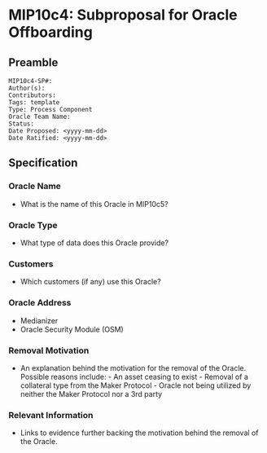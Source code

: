 # MIP10c4: Subproposal for Oracle Offboarding

## Preamble
```
MIP10c4-SP#: 
Author(s):
Contributors:
Tags: template
Type: Process Component
Oracle Team Name:
Status:
Date Proposed: <yyyy-mm-dd>
Date Ratified: <yyyy-mm-dd>
``` 

## Specification

### Oracle Name
- What is the name of this Oracle in MIP10c5?

### Oracle Type
- What type of data does this Oracle provide?

### Customers
- Which customers (if any) use this Oracle?

### Oracle Address
- Medianizer <contract address>
- Oracle Security Module (OSM) <contract address>
        
### Removal Motivation
- An explanation behind the motivation for the removal of the Oracle. Possible reasons include:
      - An asset ceasing to exist 
      - Removal of a collateral type from the Maker Protocol
      - Oracle not being utilized by neither the Maker Protocol nor a 3rd party
    				
### Relevant Information
-  Links to evidence further backing the motivation behind the removal of the Oracle.